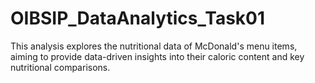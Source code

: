 # OIBSIP_DataAnalytics_Task01
This analysis explores the nutritional data of McDonald's menu items, aiming to provide data-driven insights into their caloric content and key nutritional comparisons. 
